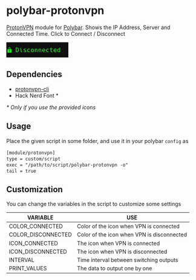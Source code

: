# polybar-protonvpn

[ProtonVPN](https://github.com/ProtonVPN/linux-cli) module for [Polybar](https://github.com/jaagr/polybar). Shows the IP Address, Server and Connected Time. Click to Connect / Disconnect

![preview](preview.gif)

## Dependencies

- [protonvpn-cli](https://github.com/ProtonVPN/linux-cli)
- Hack Nerd Font \*

_\* Only if you use the provided icons_

## Usage

Place the given script in some folder, and use it in your polybar `config` as

```
[module/protonvpn]
type = custom/script
exec = "/path/to/script/polybar-protonvpn -o"
tail = true
```

## Customization

You can change the variables in the script to customize some settings

| VARIABLE           | USE                                        |
| ------------------ | ------------------------------------------ |
| COLOR_CONNECTED    | Color of the icon when VPN is connected    |
| COLOR_DISCONNECTED | Color of the icon when VPN is disconnected |
| ICON_CONNECTED     | The icon when VPN is connected             |
| ICON_DISCONNECTED  | The icon when VPN is disconnected          |
| INTERVAL           | Time interval between switching outputs    |
| PRINT_VALUES       | The data to output one by one              |
